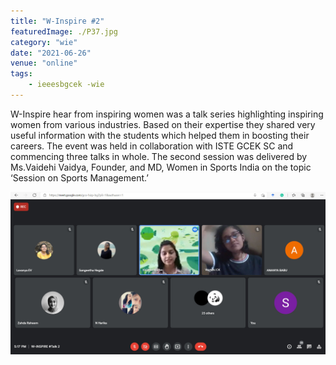 ```yaml
---
title: "W-Inspire #2"
featuredImage: ./P37.jpg
category: "wie"
date: "2021-06-26"
venue: "online"
tags:
    - ieeesbgcek -wie
---
```

W-Inspire hear from inspiring women was a talk series highlighting inspiring women from various industries. Based on their expertise they shared very useful information with the students which helped them in boosting their careers. The event was held in collaboration with ISTE GCEK SC  and commencing three talks in whole. The second session was delivered by Ms.Vaidehi Vaidya, Founder, and MD, Women in Sports India on the topic ‘Session on Sports Management.’


![W-Inspire #2](./P38.jpg)

        